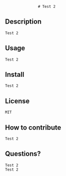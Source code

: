                   # Test 2 
  
  ## Description
    Test 2  
  
  ## Usage
    Test 2
    
  ## Install
    Test 2   
    
  ## License
    MIT
  
  ## How to contribute
    Test 2
    
  ## Questions?
    Test 2
    Test 2

  